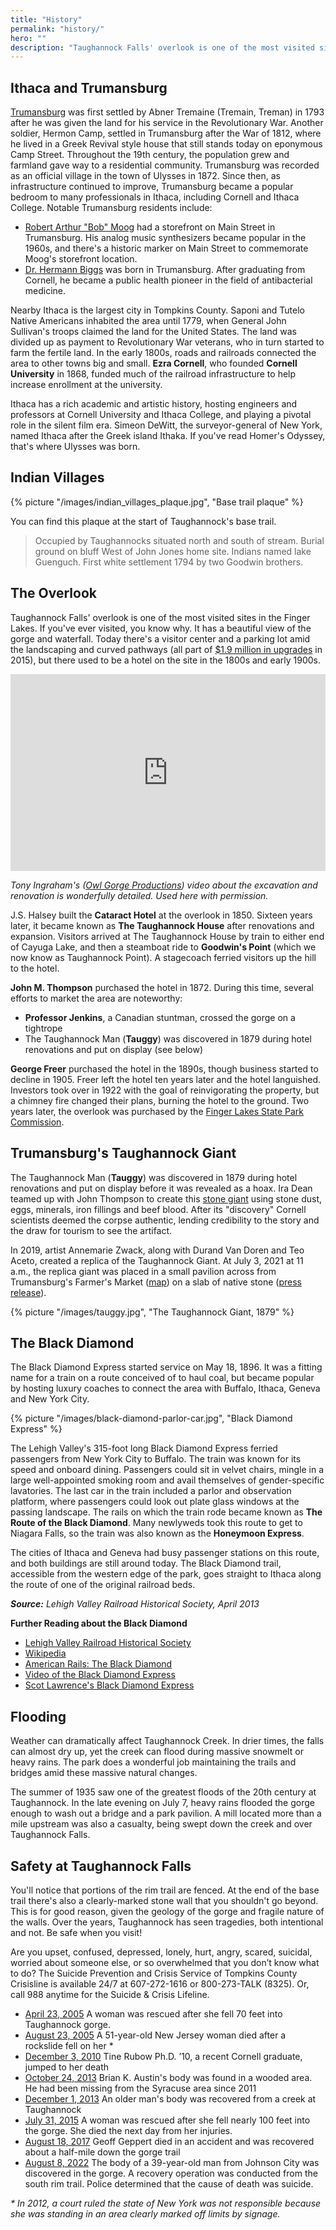 ```yaml
---
title: "History"
permalink: "history/"
hero: ""
description: "Taughannock Falls' overlook is one of the most visited sites in the Finger Lakes. There's so much more to learn about the history of the park and the surrounding area, though."
---
```


## Ithaca and Trumansburg

[Trumansburg](https://en.wikipedia.org/wiki/Trumansburg,_New_York) was first settled by Abner Tremaine (Tremain, Treman) in 1793 after he was given the land for his service in the Revolutionary War. Another soldier, Hermon Camp, settled in Trumansburg after the War of 1812, where he lived in a Greek Revival style house that still stands today on eponymous Camp Street. Throughout the 19th century, the population grew and farmland gave way to a residential community. Trumansburg was recorded as an official village in the town of Ulysses in 1872. Since then, as infrastructure continued to improve, Trumansburg became a popular bedroom to many professionals in Ithaca, including Cornell and Ithaca College. Notable Trumansburg residents include:

- [Robert Arthur "Bob" Moog](https://en.wikipedia.org/wiki/Robert_Moog) had a storefront on Main Street in Trumansburg. His analog music synthesizers became popular in the 1960s, and there's a historic marker on Main Street to commemorate Moog's storefront location.
- [Dr. Hermann Biggs](https://en.wikipedia.org/wiki/Hermann_Biggs) was born in Trumansburg. After graduating from Cornell, he became a public health pioneer in the field of antibacterial medicine.

Nearby Ithaca is the largest city in Tompkins County. Saponi and Tutelo Native Americans inhabited the area until 1779, when General John Sullivan's troops claimed the land for the United States. The land was divided up as payment to Revolutionary War veterans, who in turn started to farm the fertile land. In the early 1800s, roads and railroads connected the area to other towns big and small. **Ezra Cornell**, who founded **Cornell University** in 1868, funded much of the railroad infrastructure to help increase enrollment at the university.

Ithaca has a rich academic and artistic history, hosting engineers and professors at Cornell University and Ithaca College, and playing a pivotal role in the silent film era. Simeon DeWitt, the surveyor-general of New York, named Ithaca after the Greek island Ithaka. If you've read Homer's Odyssey, that's where Ulysses was born.

## Indian Villages

{% picture "/images/indian_villages_plaque.jpg", "Base trail plaque" %}

You can find this plaque at the start of Taughannock's base trail.

> Occupied by Taughannocks situated north and south of stream. Burial ground on bluff West of John Jones home site. Indians named lake Guenguch. First white settlement 1794 by two Goodwin brothers.

## The Overlook

Taughannock Falls' overlook is one of the most visited sites in the Finger Lakes. If you've ever visited, you know why. It has a beautiful view of the gorge and waterfall. Today there's a visitor center and a parking lot amid the landscaping and curved pathways (all part of [$1.9 million in upgrades](https://www.governor.ny.gov/news/governor-announces-completion-19-million-transformation-taughannock-falls-state-park-overlook) in 2015), but there used to be a hotel on the site in the 1800s and early 1900s.

<iframe width="100%" height="315" src="https://www.youtube.com/embed/nEH0q5_9Iag?start=401" frameborder="0" allow="accelerometer; autoplay; clipboard-write; encrypted-media; gyroscope; picture-in-picture" allowfullscreen></iframe>

_Tony Ingraham's ([Owl Gorge Productions](http://owlgorge.com)) video about the excavation and renovation is wonderfully detailed. Used here with permission._

J.S. Halsey built the **Cataract Hotel** at the overlook in 1850. Sixteen years later, it became known as **The Taughannock House** after renovations and expansion. Visitors arrived at The Taughannock House by train to either end of Cayuga Lake, and then a steamboat ride to **Goodwin's Point** (which we now know as Taughannock Point). A stagecoach ferried visitors up the hill to the hotel.

**John M. Thompson** purchased the hotel in 1872. During this time, several efforts to market the area are noteworthy:

- **Professor Jenkins**, a Canadian stuntman, crossed the gorge on a tightrope
- The Taughannock Man (**Tauggy**) was discovered in 1879 during hotel renovations and put on display (see below)

**George Freer** purchased the hotel in the 1890s, though business started to decline in 1905. Freer left the hotel ten years later and the hotel languished. Investors took over in 1922 with the goal of reinvigorating the property, but a chimney fire changed their plans, burning the hotel to the ground. Two years later, the overlook was purchased by the [Finger Lakes State Park Commission](https://en.wikipedia.org/wiki/New_York_State_Office_of_Parks,_Recreation_and_Historic_Preservation).

## Trumansburg's Taughannock Giant

The Taughannock Man (**Tauggy**) was discovered in 1879 during hotel renovations and put on display before it was revealed as a hoax. Ira Dean teamed up with John Thompson to create this [stone giant](https://www.tompkinsweekly.com/articles/a-look-back-at-home-grown-hoax-the-taughannock-giant/) using stone dust, eggs, minerals, iron fillings and beef blood. After its "discovery" Cornell scientists deemed the corpse authentic, lending credibility to the story and the draw for tourism to see the artifact.

In 2019, artist Annemarie Zwack, along with Durand Van Doren and Teo Aceto, created a replica of the Taughannock Giant. At July 3, 2021 at 11 a.m., the replica giant was placed in a small pavilion across from Trumansburg's Farmer's Market ([map](https://goo.gl/maps/BGpK1a4Q2apnGRq58)) on a slab of native stone ([press release](/static/img/taughannock-giant-press-release.png)).

{% picture "/images/tauggy.jpg", "The Taughannock Giant, 1879" %}

## The Black Diamond

The Black Diamond Express started service on May 18, 1896. It was a fitting name for a train on a route conceived of to haul coal, but became popular by hosting luxury coaches to connect the area with Buffalo, Ithaca, Geneva and New York City.

{% picture "/images/black-diamond-parlor-car.jpg", "Black Diamond Express" %}

The Lehigh Valley's 315-foot long Black Diamond Express ferried passengers from New York City to Buffalo. The train was known for its speed and onboard dining. Passengers could sit in velvet chairs, mingle in a large well-appointed smoking room and avail themselves of gender-specific lavatories. The last car in the train included a parlor and observation platform, where passengers could look out plate glass windows at the passing landscape. The rails on which the train rode became known as **The Route of the Black Diamond**. Many newlyweds took this route to get to Niagara Falls, so the train was also known as the **Honeymoon Express**.

The cities of Ithaca and Geneva had busy passenger stations on this route, and both buildings are still around today. The Black Diamond trail, accessible from the western edge of the park, goes straight to Ithaca along the route of one of the original railroad beds.

_**Source:** Lehigh Valley Railroad Historical Society, April 2013_

**Further Reading about the Black Diamond**

- [Lehigh Valley Railroad Historical Society](http://www.lvrrhs.org/history)
- [Wikipedia](<https://en.wikipedia.org/wiki/Black_Diamond_(train)>)
- [American Rails: The Black Diamond](https://www.american-rails.com/black-diamond.html)
- [Video of the Black Diamond Express](https://www.youtube.com/watch?v=vmq3Ju9s-g0)
- [Scot Lawrence's Black Diamond Express](https://scotlawrence.github.io/BDE1896/index.html)

## Flooding

Weather can dramatically affect Taughannock Creek. In drier times, the falls can almost dry up, yet the creek can flood during massive snowmelt or heavy rains. The park does a wonderful job maintaining the trails and bridges amid these massive natural changes.

The summer of 1935 saw one of the greatest floods of the 20th century at Taughannock. In the late evening on July 7, heavy rains flooded the gorge enough to wash out a bridge and a park pavilion. A mill located more than a mile upstream was also a casualty, being swept down the creek and over Taughannock Falls.

## Safety at Taughannock Falls

You'll notice that portions of the rim trail are fenced. At the end of the base trail there's also a clearly-marked stone wall that you shouldn't go beyond. This is for good reason, given the geology of the gorge and fragile nature of the walls. Over the years, Taughannock has seen tragedies, both intentional and not. Be safe when you visit!

Are you upset, confused, depressed, lonely, hurt, angry, scared, suicidal, worried about someone else, or so overwhelmed that you don’t know what to do? The Suicide Prevention and Crisis Service of Tompkins County Crisisline is available 24/7 at 607-272-1616 or 800-273-TALK (8325). Or, call 988 anytime for the Suicide & Crisis Lifeline.

- [April 23, 2005](http://naturalhighs.net/waterfalls/danger1.htm) A woman was rescued after she fell 70 feet into Taughannock gorge.
- [August 23, 2005](https://www.syracuse.com/news/index.ssf/2012/06/state_not_responsible_for_deat.html) A 51-year-old New Jersey woman died after a rockslide fell on her \*
- [December 3, 2010](http://cornellsun.com/2010/12/03/body-of-recent-alumna-recovered-from-taughannock-falls) Tine Rubow Ph.D. ’10, a recent Cornell graduate, jumped to her death
- [October 24, 2013](http://cnycentral.com/news/local/police-say-body-found-in-tompkins-county-is-missing-syracuse-man) Brian K. Austin's body was found in a wooded area. He had been missing from the Syracuse area since 2011
- [December 1, 2013](https://www.syracuse.com/news/index.ssf/2013/12/body_pulled_from_creek_in_state_park_in_tompkins_county.html) An older man's body was recovered from a creek at Taughannock
- [July 31, 2015](https://ithacavoice.com/2015/08/emergency-crews-called-to-taughannock-falls-state-park-after-person-falls-off-cliff) A woman was rescued after she fell nearly 100 feet into the gorge. She died the next day from her injuries.
- [August 18, 2017](https://www.haverfordathletics.com/sports/mlax/2016-17/releases/20170821hu59xw) Geoff Geppert died in an accident and was recovered about a half-mile down the gorge trail
- [August 8, 2022](https://ithacavoice.com/2022/08/body-found-in-taughannock-falls-gorge-investigation-begins) The body of a 39-year-old man from Johnson City was discovered in the gorge. A recovery operation was conducted from the south rim trail. Police determined that the cause of death was suicide.

_\* In 2012, a court ruled the state of New York was not responsible because she was standing in an area clearly marked off limits by signage._
